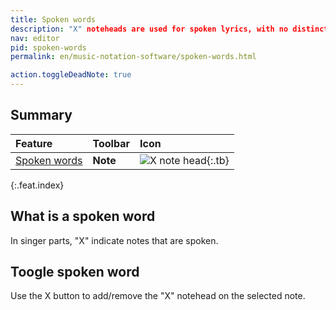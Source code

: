 ```yaml
---
title: Spoken words
description: "X" noteheads are used for spoken lyrics, with no distinctive pitch
nav: editor
pid: spoken-words
permalink: en/music-notation-software/spoken-words.html

action.toggleDeadNote: true
---
```


## Summary

| Feature | Toolbar | Icon |
|:--------|:--------|:-----|
| [Spoken words](#toggle-spoken-word) | **Note** | ![X note head](https://prod.flat-cdn.com/img/icons/editorActions/headX.svg){:.tb} |
{:.feat.index}

## What is a spoken word

In singer parts, "X" indicate notes that are spoken. 

## Toogle spoken word

Use the X button to add/remove the "X" notehead on the selected note. 
